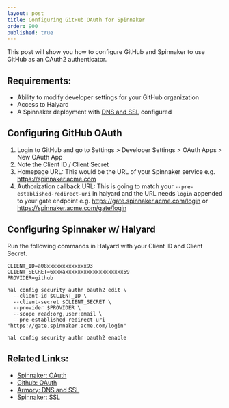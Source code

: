 ```yaml
---
layout: post
title: Configuring GitHub OAuth for Spinnaker
order: 900
published: true
---
```



This post will show you how to configure GitHub and Spinnaker to use GitHub as an OAuth2 authenticator. 


## Requirements:

* Ability to modify developer settings for your GitHub organization
* Access to Halyard 
* A Spinnaker deployment with [DNS and SSL](https://docs.armory.io/install-guide/dns-and-ssl/) configured

## Configuring GitHub OAuth

1. Login to GitHub and go to Settings > Developer Settings > OAuth Apps > New OAuth App
2. Note the Client ID / Client Secret
3. Homepage URL: This would be the URL of your Spinnaker service e.g. https://spinnaker.acme.com
4. Authorization callback URL: This is going to match your `--pre-established-redirect-uri` in halyard and the URL needs `login` appended to your gate endpoint e.g. https://gate.spinnaker.acme.com/login  or https://spinnaker.acme.com/gate/login

## Configuring Spinnaker w/ Halyard

Run the following commands in Halyard with your Client ID and Client Secret.

```shell
CLIENT_ID=a08xxxxxxxxxxxxx93
CLIENT_SECRET=6xxxaxxxxxxxxxxxxxxxxxxx59
PROVIDER=github

hal config security authn oauth2 edit \
  --client-id $CLIENT_ID \
  --client-secret $CLIENT_SECRET \
  --provider $PROVIDER \
  --scope read:org,user:email \
  --pre-established-redirect-uri "https://gate.spinnaker.acme.com/login"

hal config security authn oauth2 enable
```

## Related Links:
* [Spinnaker: OAuth](https://www.spinnaker.io/setup/security/authentication/oauth/)
* [Github: OAuth](https://help.github.com/en/articles/authorizing-oauth-apps)
* [Armory: DNS and SSL](https://docs.armory.io/install-guide/dns-and-ssl/) 
* [Spinnaker: SSL](https://www.spinnaker.io/setup/security/authentication/ssl/)
